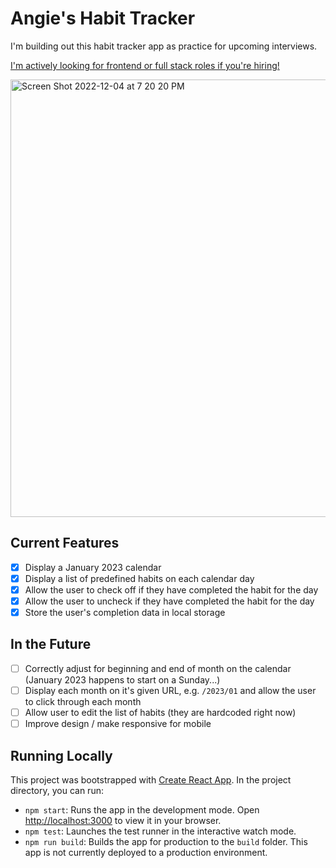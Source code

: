 # Angie's Habit Tracker
I'm building out this habit tracker app as practice for upcoming interviews.

[I'm actively looking for frontend or full stack roles if you're hiring!](https://www.linkedin.com/in/angie-panfil/)

<img width="700" alt="Screen Shot 2022-12-04 at 7 20 20 PM" src="https://user-images.githubusercontent.com/392850/205524833-c5169564-5e75-4970-b52d-4cae252b4608.png">

## Current Features
- [x] Display a January 2023 calendar
- [x] Display a list of predefined habits on each calendar day
- [x] Allow the user to check off if they have completed the habit for the day
- [x] Allow the user to uncheck if they have completed the habit for the day 
- [x] Store the user's completion data in local storage

## In the Future
- [ ] Correctly adjust for beginning and end of month on the calendar (January 2023 happens to start on a Sunday...)
- [ ] Display each month on it's given URL, e.g. `/2023/01` and allow the user to click through each month
- [ ] Allow user to edit the list of habits (they are hardcoded right now)
- [ ] Improve design / make responsive for mobile

## Running Locally

This project was bootstrapped with [Create React App](https://github.com/facebook/create-react-app). In the project directory, you can run:
* `npm start`: Runs the app in the development mode. Open [http://localhost:3000](http://localhost:3000) to view it in your browser.
* `npm test`: Launches the test runner in the interactive watch mode.
* `npm run build`: Builds the app for production to the `build` folder. This app is not currently deployed to a production environment.
